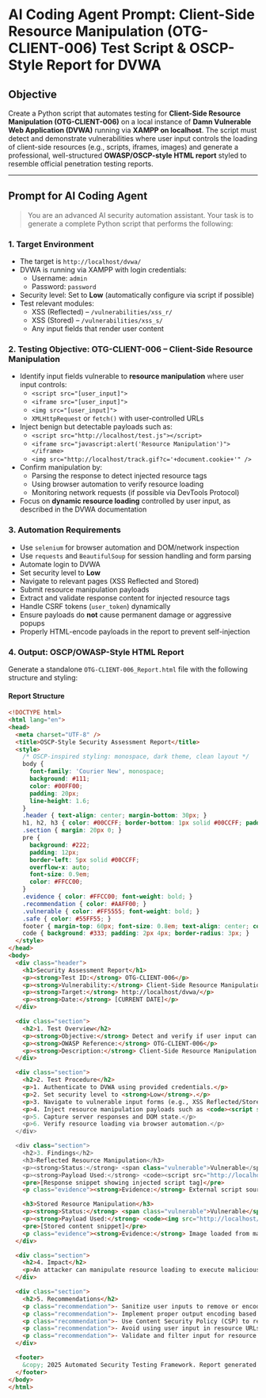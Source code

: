 # AI Coding Agent Prompt: Client-Side Resource Manipulation (OTG-CLIENT-006) Test Script & OSCP-Style Report for DVWA

## Objective

Create a Python script that automates testing for **Client-Side Resource Manipulation (OTG-CLIENT-006)** on a local instance of **Damn Vulnerable Web Application (DVWA)** running via **XAMPP on localhost**. The script must detect and demonstrate vulnerabilities where user input controls the loading of client-side resources (e.g., scripts, iframes, images) and generate a professional, well-structured **OWASP/OSCP-style HTML report** styled to resemble official penetration testing reports.

---

## Prompt for AI Coding Agent

> You are an advanced AI security automation assistant. Your task is to generate a complete Python script that performs the following:

### 1. **Target Environment**
- The target is `http://localhost/dvwa/`
- DVWA is running via XAMPP with login credentials:
  - Username: `admin`
  - Password: `password`
- Security level: Set to **Low** (automatically configure via script if possible)
- Test relevant modules: 
  - XSS (Reflected) – `/vulnerabilities/xss_r/`
  - XSS (Stored) – `/vulnerabilities/xss_s/`
  - Any input fields that render user content

### 2. **Testing Objective: OTG-CLIENT-006 – Client-Side Resource Manipulation**
- Identify input fields vulnerable to **resource manipulation** where user input controls:
  - `<script src="[user_input]">`
  - `<iframe src="[user_input]">`
  - `<img src="[user_input]">`
  - `XMLHttpRequest` or `fetch()` with user-controlled URLs
- Inject benign but detectable payloads such as:
  - `<script src="http://localhost/test.js"></script>` 
  - `<iframe src="javascript:alert('Resource Manipulation')"></iframe>`
  - `<img src="http://localhost/track.gif?c='+document.cookie+'" />`
- Confirm manipulation by:
  - Parsing the response to detect injected resource tags
  - Using browser automation to verify resource loading
  - Monitoring network requests (if possible via DevTools Protocol)
- Focus on **dynamic resource loading** controlled by user input, as described in the DVWA documentation

### 3. **Automation Requirements**
- Use `selenium` for browser automation and DOM/network inspection
- Use `requests` and `BeautifulSoup` for session handling and form parsing
- Automate login to DVWA
- Set security level to **Low**
- Navigate to relevant pages (XSS Reflected and Stored)
- Submit resource manipulation payloads
- Extract and validate response content for injected resource tags
- Handle CSRF tokens (`user_token`) dynamically
- Ensure payloads do **not** cause permanent damage or aggressive popups
- Properly HTML-encode payloads in the report to prevent self-injection

### 4. **Output: OSCP/OWASP-Style HTML Report**
Generate a standalone `OTG-CLIENT-006_Report.html` file with the following structure and styling:

#### Report Structure
```html
<!DOCTYPE html>
<html lang="en">
<head>
  <meta charset="UTF-8" />
  <title>OSCP-Style Security Assessment Report</title>
  <style>
    /* OSCP-inspired styling: monospace, dark theme, clean layout */
    body { 
      font-family: 'Courier New', monospace; 
      background: #111; 
      color: #00FF00; 
      padding: 20px; 
      line-height: 1.6;
    }
    .header { text-align: center; margin-bottom: 30px; }
    h1, h2, h3 { color: #00CCFF; border-bottom: 1px solid #00CCFF; padding-bottom: 5px; }
    .section { margin: 20px 0; }
    pre { 
      background: #222; 
      padding: 12px; 
      border-left: 5px solid #00CCFF; 
      overflow-x: auto; 
      font-size: 0.9em;
      color: #FFCC00;
    }
    .evidence { color: #FFCC00; font-weight: bold; }
    .recommendation { color: #AAFF00; }
    .vulnerable { color: #FF5555; font-weight: bold; }
    .safe { color: #55FF55; }
    footer { margin-top: 60px; font-size: 0.8em; text-align: center; color: #666; }
    code { background: #333; padding: 2px 4px; border-radius: 3px; }
  </style>
</head>
<body>
  <div class="header">
    <h1>Security Assessment Report</h1>
    <p><strong>Test ID:</strong> OTG-CLIENT-006</p>
    <p><strong>Vulnerability:</strong> Client-Side Resource Manipulation</p>
    <p><strong>Target:</strong> http://localhost/dvwa/</p>
    <p><strong>Date:</strong> [CURRENT DATE]</p>
  </div>

  <div class="section">
    <h2>1. Test Overview</h2>
    <p><strong>Objective:</strong> Detect and verify if user input can control the loading of client-side resources.</p>
    <p><strong>OWASP Reference:</strong> OTG-CLIENT-006</p>
    <p><strong>Description:</strong> Client-Side Resource Manipulation occurs when user input is used to specify the source of resources like scripts, iframes, or images, potentially leading to XSS or data exfiltration.</p>
  </div>

  <div class="section">
    <h2>2. Test Procedure</h2>
    <p>1. Authenticate to DVWA using provided credentials.</p>
    <p>2. Set security level to <strong>Low</strong>.</p>
    <p>3. Navigate to vulnerable input forms (e.g., XSS Reflected/Stores).</p>
    <p>4. Inject resource manipulation payloads such as <code><script src="..."></code>, <code><iframe src="..."></code>.</p>
    <p>5. Capture server responses and DOM state.</p>
    <p>6. Verify resource loading via browser automation.</p>
  </div>

  <div class="section">
    <h2>3. Findings</h2>
    <h3>Reflected Resource Manipulation</h3>
    <p><strong>Status:</strong> <span class="vulnerable">Vulnerable</span></p>
    <p><strong>Payload Used:</strong> <code><script src="http://localhost/test.js"></script></code></p>
    <pre>[Response snippet showing injected script tag]</pre>
    <p class="evidence"><strong>Evidence:</strong> External script source reflected in response and loaded.</p>

    <h3>Stored Resource Manipulation</h3>
    <p><strong>Status:</strong> <span class="vulnerable">Vulnerable</span></p>
    <p><strong>Payload Used:</strong> <code><img src="http://localhost/track.gif" /></code></p>
    <pre>[Stored content snippet]</pre>
    <p class="evidence"><strong>Evidence:</strong> Image loaded from manipulated source.</p>
  </div>

  <div class="section">
    <h2>4. Impact</h2>
    <p>An attacker can manipulate resource loading to execute malicious scripts, exfiltrate data, or redirect users to phishing sites. This can lead to full account compromise when combined with XSS.</p>
  </div>

  <div class="section">
    <h2>5. Recommendations</h2>
    <p class="recommendation">- Sanitize user inputs to remove or encode resource-related attributes.</p>
    <p class="recommendation">- Implement proper output encoding based on context.</p>
    <p class="recommendation">- Use Content Security Policy (CSP) to restrict resource loading.</p>
    <p class="recommendation">- Avoid using user input in resource URLs.</p>
    <p class="recommendation">- Validate and filter input for resource manipulation patterns.</p>
  </div>

  <footer>
    &copy; 2025 Automated Security Testing Framework. Report generated by AI Agent.
  </footer>
</body>
</html>